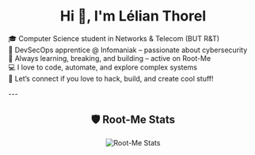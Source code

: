 <h1 align="center">Hi 👋, I'm Lélian Thorel</h1>

<p>
🎓 Computer Science student in Networks & Telecom (BUT R&T)<br>
🔐 DevSecOps apprentice @ Infomaniak – passionate about cybersecurity<br>
🧠 Always learning, breaking, and building – active on Root-Me<br>
💻 I love to code, automate, and explore complex systems<br>
🤝 Let’s connect if you love to hack, build, and create cool stuff!
</p>
---

<h2 align="center">🛡️ Root-Me Stats</h2>

<p align="center">
  <img src="https://root-me-diff.vercel.app/rm-gh?nickname=virtuozos&gstats=show&style=midnight" alt="Root-Me Stats" />
</p>
